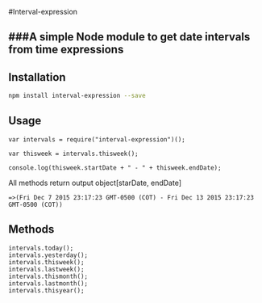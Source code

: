 #Interval-expression

###A simple Node module to get date intervals from time expressions
--

## Installation

```sh
npm install interval-expression --save
```

## Usage

	var intervals = require("interval-expression")();

	var thisweek = intervals.thisweek();

	console.log(thisweek.startDate + " - " + thisweek.endDate);

All methods return output object[starDate, endDate] 

	=>(Fri Dec 7 2015 23:17:23 GMT-0500 (COT) - Fri Dec 13 2015 23:17:23 GMT-0500 (COT))

## Methods 
	
	intervals.today();
	intervals.yesterday();
	intervals.thisweek();
	intervals.lastweek();
	intervals.thismonth();
	intervals.lastmonth();
	intervals.thisyear();



